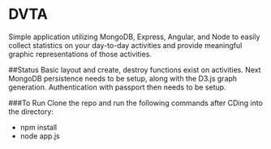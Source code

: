 DVTA
==============

Simple application utilizing MongoDB, Express, Angular, and Node to easily collect statistics on your day-to-day activities and provide meaningful graphic representations of those activities.

##Status
Basic layout and create, destroy functions exist on activities. Next MongoDB persistence needs to be setup, along with the D3.js graph generation. Authentication with passport then needs to be setup.

###To Run
Clone the repo and run the following commands after CDing into the directory:

* npm install
* node app.js